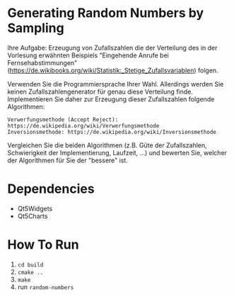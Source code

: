 # Generating Random Numbers by Sampling

Ihre Aufgabe: Erzeugung von Zufallszahlen die der Verteilung des in der Vorlesung erwähnten Beispiels "Eingehende Anrufe bei Fernsehabstimmungen" (https://de.wikibooks.org/wiki/Statistik:_Stetige_Zufallsvariablen) folgen.

Verwenden Sie die Programmiersprache Ihrer Wahl. Allerdings werden Sie keinen Zufallszahlengenerator für genau diese Verteilung finde. Implementieren Sie daher zur Erzeugung dieser Zufallszahlen folgende Algorithmen:

    Verwerfungsmethode (Accept Reject): https://de.wikipedia.org/wiki/Verwerfungsmethode
    Inversionsmethode: https://de.wikipedia.org/wiki/Inversionsmethode

Vergleichen Sie die beiden Algorithmen (z.B. Güte der Zufallszahlen, Schwierigkeit der Implementierung, Laufzeit, ...) und bewerten Sie, welcher der Algorithmen für Sie der "bessere" ist. 

# Dependencies
* Qt5Widgets
* Qt5Charts

# How To Run
1. `cd build`
2. `cmake ..`
3. `make`
4. run `random-numbers`

